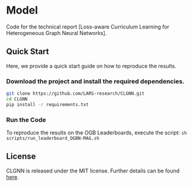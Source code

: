 # Model
Code for the technical report [Loss-aware Curriculum Learning for Heterogeneous Graph Neural Networks]. 

## Quick Start 
Here, we provide a quick start guide on how to reproduce the results.

### Download the project and install the required dependencies.
```bash
git clone https://github.com/LARS-research/CLGNN.git
cd CLGNN
pip install -r requirements.txt
```
### Run the Code
To reproduce the results on the OGB Leaderboards, execute the script:
    ```
    sh scripts/run_leaderboard_OGBN-MAG.sh
    ```



## License
CLGNN is released under the MIT license. Further details can be found [here](LICENSE).
